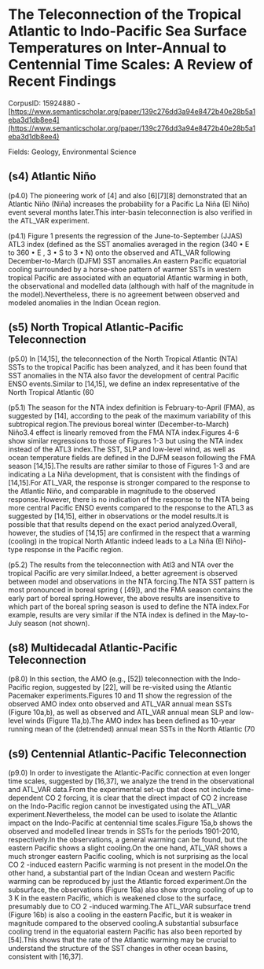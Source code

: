 # The Teleconnection of the Tropical Atlantic to Indo-Pacific Sea Surface Temperatures on Inter-Annual to Centennial Time Scales: A Review of Recent Findings

CorpusID: 15924880 - [https://www.semanticscholar.org/paper/139c276dd3a94e8472b40e28b5a1eba3d1db8ee4](https://www.semanticscholar.org/paper/139c276dd3a94e8472b40e28b5a1eba3d1db8ee4)

Fields: Geology, Environmental Science

## (s4) Atlantic Niño
(p4.0) The pioneering work of [4] and also [6][7][8] demonstrated that an Atlantic Niño (Niña) increases the probability for a Pacific La Niña (El Niño) event several months later.This inter-basin teleconnection is also verified in the ATL_VAR experiment.

(p4.1) Figure 1 presents the regression of the June-to-September (JJAS) ATL3 index (defined as the SST anomalies averaged in the region (340 • E to 360 • E , 3 • S to 3 • N) onto the observed and ATL_VAR following December-to-March (DJFM) SST anomalies.An eastern Pacific equatorial cooling surrounded by a horse-shoe pattern of warmer SSTs in western tropical Pacific are associated with an equatorial Atlantic warming in both, the observational and modelled data (although with half of the magnitude in the model).Nevertheless, there is no agreement between observed and modeled anomalies in the Indian Ocean region.
## (s5) North Tropical Atlantic-Pacific Teleconnection
(p5.0) In [14,15], the teleconnection of the North Tropical Atlantic (NTA) SSTs to the tropical Pacific has been analyzed, and it has been found that SST anomalies in the NTA also favor the development of central Pacific ENSO events.Similar to [14,15], we define an index representative of the North Tropical Atlantic (60

(p5.1) The season for the NTA index definition is February-to-April (FMA), as suggested by [14], according to the peak of the maximum variability of this subtropical region.The previous boreal winter (December-to-March) Niño3.4 effect is linearly removed from the FMA NTA index.Figures 4-6 show similar regressions to those of Figures 1-3 but using the NTA index instead of the ATL3 index.The SST, SLP and low-level wind, as well as ocean temperature fields are defined in the DJFM season following the FMA season [14,15].The results are rather similar to those of Figures 1-3 and are indicating a La Niña development, that is consistent with the findings of [14,15].For ATL_VAR, the response is stronger compared to the response to the Atlantic Niño, and comparable in magnitude to the observed response.However, there is no indication of the response to the NTA being more central Pacific ENSO events compared to the response to the ATL3 as suggested by [14,15], either in observations or the model results.It is possible that that results depend on the exact period analyzed.Overall, however, the studies of [14,15] are confirmed in the respect that a warming (cooling) in the tropical North Atlantic indeed leads to a La Niña (El Niño)-type response in the Pacific region.

(p5.2) The results from the teleconnection with Atl3 and NTA over the tropical Pacific are very similar.Indeed, a better agreement is observed between model and observations in the NTA forcing.The NTA SST pattern is most pronounced in boreal spring ( [49]), and the FMA season contains the early part of boreal spring.However, the above results are insensitive to which part of the boreal spring season is used to define the NTA index.For example, results are very similar if the NTA index is defined in the May-to-July season (not shown).
## (s8) Multidecadal Atlantic-Pacific Teleconnection
(p8.0) In this section, the AMO (e.g., [52]) teleconnection with the Indo-Pacific region, suggested by [22], will be re-visited using the Atlantic Pacemaker experiments.Figures 10 and 11 show the regression of the observed AMO index onto observed and ATL_VAR annual mean SSTs (Figure 10a,b), as well as observed and ATL_VAR annual mean SLP and low-level winds (Figure 11a,b).The AMO index has been defined as 10-year running mean of the (detrended) annual mean SSTs in the North Atlantic (70
## (s9) Centennial Atlantic-Pacific Teleconnection
(p9.0) In order to investigate the Atlantic-Pacific connection at even longer time scales, suggested by [16,37], we analyze the trend in the observational and ATL_VAR data.From the experimental set-up that does not include time-dependent CO 2 forcing, it is clear that the direct impact of CO 2 increase on the Indo-Pacific region cannot be investigated using the ATL_VAR experiment.Nevertheless, the model can be used to isolate the Atlantic impact on the Indo-Pacific at centennial time scales.Figure 15a,b shows the observed and modelled linear trends in SSTs for the periods 1901-2010, respectively.In the observations, a general warming can be found, but the eastern Pacific shows a slight cooling.On the one hand, ATL_VAR shows a much stronger eastern Pacific cooling, which is not surprising as the local CO 2 -induced eastern Pacific warming is not present in the model.On the other hand, a substantial part of the Indian Ocean and western Pacific warming can be reproduced by just the Atlantic forced experiment.On the subsurface, the observations (Figure 16a) also show strong cooling of up to 3 K in the eastern Pacific, which is weakened close to the surface, presumably due to CO 2 -induced warming.The ATL_VAR subsurface trend (Figure 16b) is also a cooling in the eastern Pacific, but it is weaker in magnitude compared to the observed cooling.A substantial subsurface cooling trend in the equatorial eastern Pacific has also been reported by [54].This shows that the rate of the Atlantic warming may be crucial to understand the structure of the SST changes in other ocean basins, consistent with [16,37].
